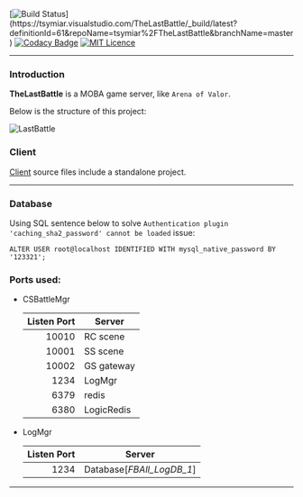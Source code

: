 ﻿
   [![Build Status](https://tsymiar.visualstudio.com/TheLastBattle/_apis/build/status/TheLastBattle-ASP.NET%20Core%20(.NET%20Framework)-CI?repoName=tsymiar%2FTheLastBattle&branchName=master)](https://tsymiar.visualstudio.com/TheLastBattle/_build/latest?definitionId=61&repoName=tsymiar%2FTheLastBattle&branchName=master)
   [![Codacy Badge](https://app.codacy.com/project/badge/Grade/14f96c5374174585a1448b7ba1750db7)](https://www.codacy.com/gh/tsymiar/TheLastBattle/dashboard?utm_source=github.com&amp;utm_medium=referral&amp;utm_content=tsymiar/TheLastBattle&amp;utm_campaign=Badge_Grade)
   [![MIT Licence](https://tsymiar.github.io/MyAutomatic/image/unlicense.svg)](https://unlicense.org/)

-------
### Introduction

   **TheLastBattle** is a MOBA game server, like `Arena of Valor`.
   
   Below is the structure of this project:

   ![](https://github.com/tsymiar/BattleServer/blob/master/Document/image/LastBattle.jpg "LastBattle")

### Client

   [Client](https://github.com/tsymiar/BattleServer/tree/master/Client) source files include a standalone project.

-------
### Database

   Using SQL sentence below to solve `Authentication plugin 'caching_sha2_password' cannot be loaded` issue:
    
   `ALTER USER root@localhost IDENTIFIED WITH mysql_native_password BY '123321';`

### Ports used:

* CSBattleMgr

  Listen Port | Server
  ------------: | ------------- 
  10010 | RC scene
  10001 | SS scene
  10002 | GS gateway
   1234 | LogMgr
   6379 | redis
   6380 | LogicRedis
   
* LogMgr

  Listen Port | Server
  ------------: | ------------- 
  1234 | Database[*FBAll_LogDB_1*]
-------
